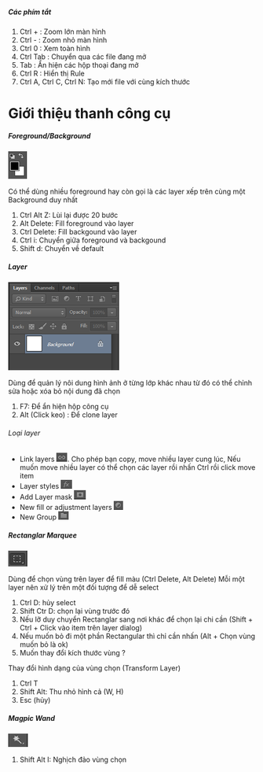 ##### Các phím tắt
1. Ctrl +   : Zoom lớn màn hình
2. Ctrl -   : Zoom nhỏ màn hình
3. Ctrl 0   : Xem toàn hình
4. Ctrl Tab : Chuyển qua các file đang mở
5. Tab      : Ẩn hiện các hộp thoại đang mở
6. Ctrl R   : Hiển thị Rule
6. Ctrl A, Ctrl C, Ctrl N: Tạo mới file với cùng kích thước


# Giới thiệu thanh công cụ

##### Foreground/Background 
![Foreground/Background](/photoshop/images/01.png "Foreground/Background")

Có thể dùng nhiều foreground hay còn gọi là các layer xếp trên cùng một Background duy nhất 

1. Ctrl Alt Z: Lùi lại được 20 bước
2. Alt Delete: Fill foreground vào layer
2. Ctrl Delete: Fill backgound vào layer
3. Ctrl i: Chuyển giữa foreground và backgound
4. Shift d: Chuyển về default

##### Layer 
![Layer](/photoshop/images/02.png "Layer")

Dùng để quản lý nôi dung hình ảnh ở từng lớp khác nhau từ đó có thể chỉnh sửa hoặc xóa bỏ nội dung đã chọn

1. F7: Để ẩn hiện hộp công cụ
2. Alt (Click keo) : Để clone layer

###### Loại layer

- Link layers ![Link](/photoshop/images/04.png "Link"). Cho phép bạn copy, move nhiều layer cung lúc, Nếu muốn move nhiều layer có thể chọn các layer rồi nhấn Ctrl rồi click move item
- Layer styles ![Style](/photoshop/images/05.png "Style")
- Add Layer mask ![Mask](/photoshop/images/06.png "Mask")
- New fill or adjustment layers ![Adjustment](/photoshop/images/07.png "Adjustment")
- New Group ![Group](/photoshop/images/08.png "Group")

##### Rectanglar Marquee 
![Rectanglar Marquee](/photoshop/images/03.png "Rectanglar Marquee")

Dùng để chọn vùng trên layer để fill màu (Ctrl Delete, Alt Delete)
Mỗi một layer nên xử lý trên một đối tượng để dễ select

1. Ctrl D: hủy select
2. Shift Ctr D: chọn lại vùng trước đó
3. Nếu lỡ duy chuyển Rectanglar sang nơi khác để chọn lại chi cần (Shift + Ctrl + Click vào item trên layer dialog)
4. Nếu muốn bỏ đi một phần Rectangular thì chỉ cần nhấn (Alt + Chọn vùng muốn bỏ là ok)
5. Muốn thay đổi kích thước vùng ?

Thay đổi hình dạng của vùng chọn (Transform Layer)

1. Ctrl T
2. Shift Alt: Thu nhỏ hình cả (W, H)
2. Esc (hủy)

##### Magpic Wand
![Magpic Wand](/photoshop/images/09.png "Magpic Wand")

1. Shift Alt I: Nghịch đảo vùng chọn
